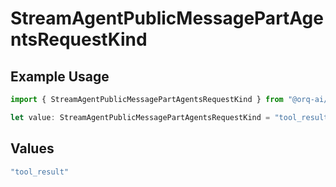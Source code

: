 # StreamAgentPublicMessagePartAgentsRequestKind

## Example Usage

```typescript
import { StreamAgentPublicMessagePartAgentsRequestKind } from "@orq-ai/node/models/operations";

let value: StreamAgentPublicMessagePartAgentsRequestKind = "tool_result";
```

## Values

```typescript
"tool_result"
```